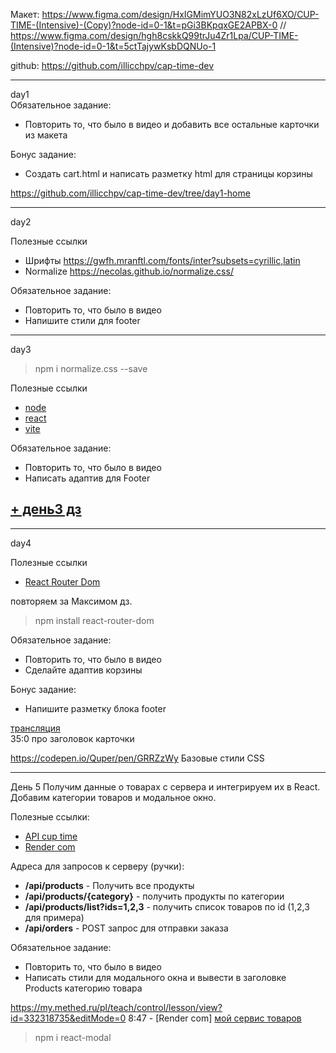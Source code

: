 Макет:
https://www.figma.com/design/HxIGMimYUO3N82xLzUf6XO/CUP-TIME-(Intensive)-(Copy)?node-id=0-1&t=pGi3BKpqxGE2APBX-0
// https://www.figma.com/design/hgh8cskkQ99trJu4Zr1Lpa/CUP-TIME-(Intensive)?node-id=0-1&t=5ctTajywKsbDQNUo-1

github: https://github.com/illicchpv/cap-time-dev

---
day1  
  Обязательное задание:  
  - Повторить то, что было в видео и добавить все остальные карточки из макета

  Бонус задание:  
  - Создать cart.html и написать разметку html для страницы корзины

https://github.com/illicchpv/cap-time-dev/tree/day1-home

---
day2  

Полезные ссылки
- Шрифты https://gwfh.mranftl.com/fonts/inter?subsets=cyrillic,latin
- Normalize https://necolas.github.io/normalize.css/

Обязательное задание:  
- Повторить то, что было в видео
- Напишите стили для footer

---
day3  

>npm i normalize.css --save

Полезные ссылки
- [node](https://nodejs.org/en/)
- [react](https://react.dev/)
- [vite](https://vitejs.dev/)

Обязательное задание:
- Повторить то, что было в видео
- Написать адаптив для Footer

[+ день3 дз](https://github.com/illicchpv/cup-time-react/tree/day3-home)
--

---
day4  

Полезные ссылки  
- [React Router Dom](https://reactrouter.com/en/main/router-components/router)

повторяем за Максимом дз.

>npm install react-router-dom

Обязательное задание:  
- Повторить то, что было в видео
- Сделайте адаптив корзины

Бонус задание:  
- Напишите разметку блока footer

[трансляция](https://www.youtube.com/watch?v=s202RhBo8bE)  
35:0 про 	заголовок карточки

https://codepen.io/Quper/pen/GRRZzWy
	Базовые стили CSS

---
День 5
Получим данные о товарах с сервера и интегрируем их в React. Добавим категории товаров и модальное окно.

Полезные ссылки:
- [API cup time](https://github.com/Quper24/cup-time-api)
- [Render com](https://render.com/)

Адреса для запросов к серверу (ручки):
- **/api/products** - Получить все продукты
- **/api/products/{category}** - получить продукты по категории
- **/api/products/list?ids=1,2,3** - получить список товаров по id (1,2,3 для примера)
- **/api/orders** - POST запрос для отправки заказа

Обязательное задание:
- Повторить то, что было в видео
- Написать стили для модального окна и вывести в заголовке Products категорию товара


https://my.methed.ru/pl/teach/control/lesson/view?id=332318735&editMode=0
8:47 - [Render com]
  [мой сервис товаров](https://cup-time-api-q31j.onrender.com)

>npm i react-modal  